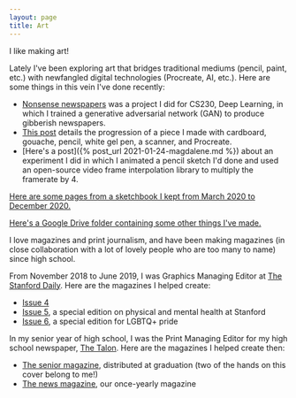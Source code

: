 ```yaml
---
layout: page
title: Art
---
```


I like making art!

Lately I've been exploring art that bridges traditional mediums (pencil, paint, etc.) with newfangled digital technologies (Procreate, AI, etc.). Here are some things in this vein I've done recently:
* [Nonsense newspapers](https://mirandali707.github.io/nonsense_newspapers/index.html) was a project I did for CS230, Deep Learning, in which I trained a generative adversarial network (GAN) to produce gibberish newspapers.
* [This post](#) details the progression of a piece I made with cardboard, gouache, pencil, white gel pen, a scanner, and Procreate.
* [Here's a post]({% post_url 2021-01-24-magdalene.md %}) about an experiment I did in which I animated a pencil sketch I'd done and used an open-source video frame interpolation library to multiply the framerate by 4.

[Here are some pages from a sketchbook I kept from March 2020 to December 2020.](https://drive.google.com/drive/folders/15vggxU5RCSbFvxW1cyNQxIjf8E2LbCA5?usp=sharing)

[Here's a Google Drive folder containing some other things I've made.](https://drive.google.com/drive/folders/1zBoHcQ9embiK1hZGd5m3g7vDEMGMGyff?usp=sharing)

I love magazines and print journalism, and have been making magazines (in close collaboration with a lot of lovely people who are too many to name) since high school.

From November 2018 to June 2019, I was Graphics Managing Editor at [The Stanford Daily](https://www.stanforddaily.com/). Here are the magazines I helped create:
* [Issue 4](https://issuu.com/stanforddailymagazine/docs/mag_4_issuu2)
* [Issue 5](https://issuu.com/stanforddailymagazine/docs/mag_5_issuu), a special edition on physical and mental health at Stanford
* [Issue 6](https://drive.google.com/file/d/1uuyYQ8CWSB_WdbEP0ALFJ46pzHeepPBX/view?usp=sharing), a special edition for LGBTQ+ pride

In my senior year of high school, I was the Print Managing Editor for my high school newspaper, [The Talon](https://lahstalon.org/). Here are the magazines I helped create then:
* [The senior magazine](https://drive.google.com/file/d/1cNfl1VgtFMEnKyFt0rpKl2SaSUAwUlK3/view?usp=sharing), distributed at graduation (two of the hands on this cover belong to me!)
* [The news magazine](https://drive.google.com/file/d/12c71byTYqfxMA3CNqs9-FvGHuUVOmhvN/view?usp=sharing), our once-yearly magazine
